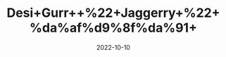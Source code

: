 ---
title: 'Desi+Gurr++%22+Jaggerry+%22+%da%af%d9%8f%da%91+'
date: '2022-10-10' 
metatag: '' 
inventory: '0' 
draft: false 
# meta description 
shortDescripton: 'It+prevents+respiratory+problems+and+helps+with+weight+loss.'
description: 'Food+Product'
longdescription: ''
featured: True
# product Price
price: '160.0'
# Product Short Description
shortDescription: 'It+prevents+respiratory+problems+and+helps+with+weight+loss.'
productID: 'D53A464B-2025-ED11-9968-005056B3A416'
type: 'products'
category: 'Food+Product' 
thumnailproduct: 'https://eraconnect.blob.core.windows.net/product-images/aminsaddiquidawakhana/D53A464B-2025-ED11-9968-005056B3A416.webp' 
images:
  - image: 'https://eraconnect.blob.core.windows.net/product-images/aminsaddiquidawakhana/D53A464B-2025-ED11-9968-005056B3A416.webp'  
Variants:
---